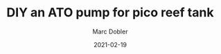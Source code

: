 ---
layout: posts
title: "DIY an ATO pump for pico reef tank"
excerpt: 
tags:
    - DIY
    - Reef tank
color: amber
author:
- Marc Dobler
meta: "DIY reef stuff"
date: 2021-02-19
---